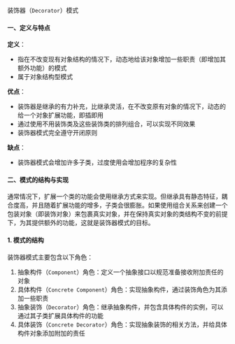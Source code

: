 装饰器（`Decorator`）模式

#### 一、定义与特点

**定义**：

- 指在不改变现有对象结构的情况下，动态地给该对象增加一些职责（即增加其额外功能）的模式
- 属于对象结构型模式

**优点**：

- 装饰器是继承的有力补充，比继承灵活，在不改变原有对象的情况下，动态的给一个对象扩展功能，即插即用
- 通过使用不用装饰类及这些装饰类的排列组合，可以实现不同效果
- 装饰器模式完全遵守开闭原则

**缺点**：

- 装饰器模式会增加许多子类，过度使用会增加程序的复杂性

#### 二、模式的结构与实现

通常情况下，扩展一个类的功能会使用继承方式来实现。但继承具有静态特征，耦合度高，并且随着扩展功能的增多，子类会很膨胀。如果使用组合关系来创建一个包装对象（即装饰对象）来包裹真实对象，并在保持真实对象的类结构不变的前提下，为其提供额外的功能，这就是装饰器模式的目标。

#### 1. 模式的结构

装饰器模式主要包含以下角色：

1. 抽象构件（`Component`）角色：定义一个抽象接口以规范准备接收附加责任的对象
2. 具体构件（`Concrete Component`）角色：实现抽象构件，通过装饰角色为其添加一些职责
3. 抽象装饰（`Decorator`）角色：继承抽象构件，并包含具体构件的实例，可以通过其子类扩展具体构件的功能
4. 具体装饰（`Concrete Decorator`）角色：实现抽象装饰的相关方法，并给具体构件对象添加附加的责任

